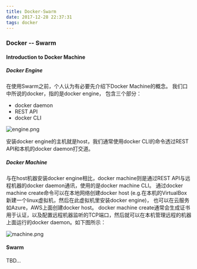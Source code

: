 ```yaml
---
title: Docker-Swarm
date: 2017-12-28 22:37:31
tags: docker
---
```


### Docker -- Swarm

#### Introduction to Docker Machine

##### Docker Engine
在使用Swarm之前，个人认为有必要先介绍下Docker Machine的概念。
我们口中所说的docker，指的是docker engine， 包含三个部分：
* docker daemon
* REST API
* docker CLI

![engine.png](engine.png)

安装docker engine的主机就是host，我们通常使用docker CLI的命令透过REST API和本机的docker daemon打交道。

##### Docker Machine

与在host机器安装docker engine相比，docker machine则是通过REST API与远程机器的docker daemon通讯，使用的是docker machine CLI。 通过docker machine create命令可以在本地网络创建docker host (e.g.在本机的VirtualBox新建一个linux虚拟机，然后在此虚拟机里安装docker engine)， 也可以在云服务如Azure，AWS上面创建docker host。
docker machine create通常会生成证书用于认证，以及配置远程机器监听的TCP端口，然后就可以在本机管理远程的机器上面运行的docker daemon。如下图所示：

![machine.png](machine.png)

#### Swarm

TBD...